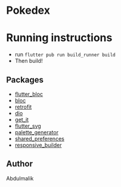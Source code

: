 # Pokedex

# Running instructions
* run ```flutter pub run build_runner build```
* Then build!

## Packages
*   [flutter_bloc](https://pub.dev/packages/flutter_bloc)
*   [bloc](https://pub.dev/packages/bloc)
*   [retrofit](https://pub.dev/packages/retrofit)
*   [dio](https://pub.dev/packages/dio)
*   [get_it](https://pub.dev/packages/get_it)
*   [flutter_svg](https://pub.dev/packages/flutter_svg)
*   [palette_generator](https://pub.dev/packages/palette_generator)
*   [shared_preferences](https://pub.dev/packages/shared_preferences)
*   [responsive_builder](https://pub.dev/packages/responsive_builder)

## Author
Abdulmalik

